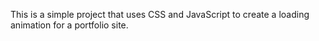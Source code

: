 This is a simple project that uses CSS and JavaScript to create a loading animation for a portfolio site.
